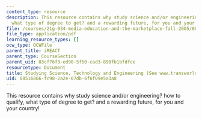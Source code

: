 ```yaml
---
content_type: resource
description: This resource contains why study science and/or engineering? how to qualify,
  what type of degree to get? and a rewarding future, for you and your country!
file: /courses/21g-034-media-education-and-the-marketplace-fall-2005/08516866fc982a2e07db6f6f09e5a3a8_MIT21G_034F05_studysciengi.pdf
file_type: application/pdf
learning_resource_types: []
ocw_type: OCWFile
parent_title: iREACT
parent_type: CourseSection
parent_uid: 83cf76f3-ed90-5f50-cad3-890fb1bfdfce
resourcetype: Document
title: Studying Science, Technology and Engineering (See www.transworldeducation.com/engineering.htm)
uid: 08516866-fc98-2a2e-07db-6f6f09e5a3a8
---
```

This resource contains why study science and/or engineering? how to qualify, what type of degree to get? and a rewarding future, for you and your country!

